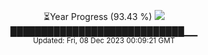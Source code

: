 <p align="center">
⏳Year Progress (93.43 %) <img src="https://file5s.ratemyserver.net/mobs/1062.gif"><br>
████████████████████████████▁▁ <br>
<sub>Updated: Fri, 08 Dec 2023 00:09:21 GMT</sub>
</p>

